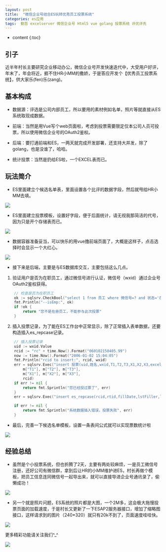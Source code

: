 ```yaml
---
layout: post
title:  "微信企业号结合ES玩转优秀员工投票系统"
categories: es应用
tags:  勤哲 excelserver 微信企业号 Html5 vue golang 投票系统 评优评先
---
```


* content
{:toc}

## 引子
近半年村长主要研究企业移动办公，微信企业号开发快速迭代中，大受用户好评，年末了，年会将近，捱不住HR小MM的撒娇，于是答应开发个【优秀员工投票系统】，供大家乐(fen)乐(zang)。

## 基本构成
* 数据源：评选是公司内部员工，所以要用的素材例如名单，照片等就直接从ES系统取现成数据。

* 前端：当然是用Vue写个web页面啦，考虑到投票需要限定仅本公司人员可投票，所以使用微信企业号的OAuth2鉴权。

* 后端：要打通前端和ES，一两天就完成开发部署，还支持大并发，除了golang，也是没谁了，哈哈。

* 统计投票：当然是扔给ES啦，一个EXCEL表而已。

## 玩法简介
* ES里面建立个候选名单表，里面设置各个比评的数据字段，然后就甩给HR小MM去填。

![](/img/log4-1.jpg)

* ES里面建立投票模板，设置好字段，便于后面统计，请无视我那简洁的代号，因为只是开个存储表而已。

![](/img/log4-2.jpg)

* 数据容器准备妥当，可以快乐的用vue撸前端页面了，大概是这样子，点击选择时会显示一个大红心。

![](/img/log4-3.jpg)

* 接下来是后端，主要是与ES数据库交互，主要包括这么几点。

 1. 验证用户是否为在职员工，通过微信号进行认证，微信号（wxid）通过企业号OAuth2鉴权获得。

```go
    // 检查是否为在职员工
    ok := sqlsrv.CheckBool("select 1 from 员工 where 微信号=? and 状态='在职' ", wxid.Value)
    fmt.Println("--isEmp:", ok)
    if !ok {
        return "您不是在册员工，不能参与此次投票"
    }
```

 2. 插入投票记录，为了能在ES工作台中正常显示，除了正常插入表单数据，还要构造插入es_repcase记录。

```go
    // 插入投票记录
    uid := wxid.Value
    rcid := "rc" + time.Now().Format("060102150405.99")
    now := time.Now().Format("2006-01-02 15:04:05")
    fmt.Println("rcid to insert:", rcid, wxid)
    err = sqlsrv.Exec("insert 投票(uid,姓名,wxid,T1,T2,T3,X1,X2,X3,excelserverrcid,excelserverrtid) values(?,?,?,?,?,?,?,?,?,?,549.1)", uid, m["姓名"], wxid.Value,
        m["T1"], m["T2"], m["T3"],
        m["X1"], m["X2"], m["X3"],
        rcid)
    if err != nil {
        return fmt.Sprintln("您已经投过票了", err)
    }
    err = sqlsrv.Exec("insert es_repcase(rcid,rtid,fillDate,lstFiller,lstFillerName,lstFillDate) values(?,549.1,?,1,'sys',?)", rcid, now, now)

    if err != nil {
        return fmt.Sprintln("系统数据插入错误，投票失败", err)
    }
```

* 最后，完善一下候选名单模板，设置一条表间公式就可以实现票数统计啦

![](/img/log4-4.jpg)

## 经验总结
* 虽然是个小投票系统，但也折腾了2天，主要有两处较麻烦，一是员工微信号注册，还好公司有微信群，拿到后让HR的小MM维护进ES，村长再做个模板，把员工信息连同微信号一起导出来，就可以直接导进企业号通讯录了，偷懒成功！

![](/img/log4-5.jpg)

* 另一个就是照片问题，ES系统的照片都是大图，一个2M多，这会极大拖慢投票页面的加载速度，于是村长又更新了一下ESAP2服务器接口，增加了缩略图接口，这样请求到的图片（240*320）就只有20k不到了，页面速度哇哇快。

![](/img/log4-6.jpg)


更多精彩功能请关注我们^_^

![](/img/wx.jpg)
